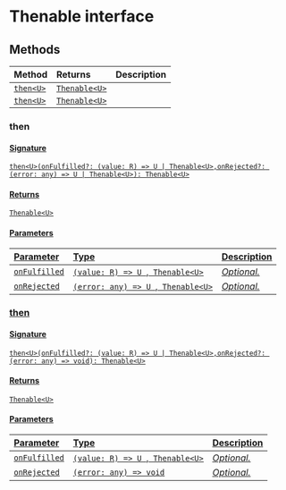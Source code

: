# Thenable interface













## Methods

| Method	   |  Returns	| Description|
|:-------------|:-------|:-----------|
|[`then<U>`](#then<u>)      | [`Thenable<U>`](../es6-promise/thenable.md) |  |
|[`then<U>`](#then<u>)      | [`Thenable<U>`](../es6-promise/thenable.md) |  |




### then<U>



#### Signature
`then<U>(onFulfilled?: (value: R) => U | Thenable<U>,onRejected?: (error: any) => U | Thenable<U>): Thenable<U>`

#### Returns
[`Thenable<U>`](../es6-promise/thenable.md)


#### Parameters


| Parameter	   | Type    | Description |
|:-------------|:---------------|:------------|
| `onFulfilled`    | `(value: R) => U `,[` Thenable<U>`](../es6-promise/thenable.md) | _Optional._ |
| `onRejected`    | `(error: any) => U `,[` Thenable<U>`](../es6-promise/thenable.md) | _Optional._ |


### then<U>



#### Signature
`then<U>(onFulfilled?: (value: R) => U | Thenable<U>,onRejected?: (error: any) => void): Thenable<U>`

#### Returns
[`Thenable<U>`](../es6-promise/thenable.md)


#### Parameters


| Parameter	   | Type    | Description |
|:-------------|:---------------|:------------|
| `onFulfilled`    | `(value: R) => U `,[` Thenable<U>`](../es6-promise/thenable.md) | _Optional._ |
| `onRejected`    | `(error: any) => void` | _Optional._ |

